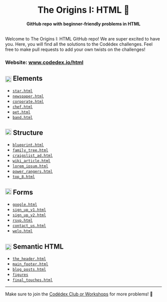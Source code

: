 <div align="center">
  <br>
  <h1>The Origins I: HTML 🌋</h1>
  <strong>GitHub repo with beginner-friendly problems in HTML</strong>
</div>
<br>

Welcome to The Origins I: HTML GitHub repo! We are super excited to have you. Here, you will find all the solutions to the Codédex challenges. Feel free to make pull requests to add your own twists on the challenges!

### Website: www.codedex.io/html

## <img src="https://www.codedex.io/images/badges/html/elements.png" height="20" style="vertical-align: middle"> Elements

- [`star.html`](https://github.com/codedex-io/html-101/blob/main/1-elements/01_star.html)
- [`newspaper.html`](https://github.com/codedex-io/html-101/blob/main/1-elements/03_newspaper.html)
- [`corporate.html`](https://github.com/codedex-io/html-101/blob/main/1-elements/04_corporate.html)
- [`chef.html`](https://github.com/codedex-io/html-101/blob/main/1-elements/05_chef.html)
- [`pet.html`](https://github.com/codedex-io/html-101/blob/main/1-elements/06_pet.html)
- [`band.html`](https://github.com/codedex-io/html-101/blob/main/1-elements/07_band.html)

## <img src="https://www.codedex.io/images/badges/html/structure.png" height="20"> Structure

- [`blueprint.html`](https://github.com/codedex-io/html-101/blob/main/2-structure/08_blueprint.html)
- [`family_tree.html`](https://github.com/codedex-io/html-101/blob/main/2-structure/09_family_tree.html)
- [`craigslist_ad.html`](https://github.com/codedex-io/html-101/blob/main/2-structure/10_craigslist.html)
- [`wiki_article.html`](https://github.com/codedex-io/html-101/blob/main/2-structure/11_wiki_article.html)
- [`lorem_ipsum.html`](https://github.com/codedex-io/html-101/blob/main/2-structure/12_lorem_ipsum.html)
- [`power_rangers.html`](https://github.com/codedex-io/html-101/blob/main/2-structure/13_power_rangers.html)
- [`top_8.html`](https://github.com/codedex-io/html-101/blob/main/2-structure/14_top_8.html)

## <img src="https://www.codedex.io/images/badges/html/forms.png" height="20"> Forms

- [`google.html`](https://github.com/codedex-io/html-101/blob/main/3-forms/15_google.html)
- [`sign_up_v1.html`](https://github.com/codedex-io/html-101/blob/main/3-forms/16_sign_up.html)
- [`sign_up_v2.html`](https://github.com/codedex-io/html-101/blob/main/3-forms/17_sign_up.html)
- [`rsvp.html`](https://github.com/codedex-io/html-101/blob/main/3-forms/18_rsvp.html)
- [`contact_us.html`](https://github.com/codedex-io/html-101/blob/main/3-forms/19_contact_us.html)
- [`welp.html`](https://github.com/codedex-io/html-101/blob/main/3-forms/20_welp.html)

## <img src="https://www.codedex.io/images/badges/html/semantic-html.png" height="20" style="vertical-align: middle"> Semantic HTML

- [`the_header.html`](https://github.com/codedex-io/html-101/blob/main/4-semantic-html/22_the_header.html)
- [`main_footer.html`](https://github.com/codedex-io/html-101/blob/main/4-semantic-html/23_main_footer.html)
- [`blog_posts.html`](https://github.com/codedex-io/html-101/blob/main/4-semantic-html/24_blog_posts.html)
- [`figures`](https://github.com/codedex-io/html-101/blob/main/4-semantic-html/25_figures.html)
- [`final_touches.html`](https://github.com/codedex-io/html-101/blob/main/4-semantic-html/26_final_touches.html)

---

Make sure to join the [Codédex Club or Workshops](https://www.codedex.io/community) for more problems! 💖

